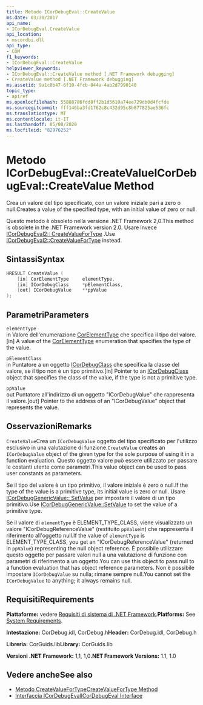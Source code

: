 ```yaml
---
title: Metodo ICorDebugEval::CreateValue
ms.date: 03/30/2017
api_name:
- ICorDebugEval.CreateValue
api_location:
- mscordbi.dll
api_type:
- COM
f1_keywords:
- ICorDebugEval::CreateValue
helpviewer_keywords:
- ICorDebugEval::CreateValue method [.NET Framework debugging]
- CreateValue method [.NET Framework debugging]
ms.assetid: 9a1c0b47-6f10-4fcb-844a-4ab2d7990140
topic_type:
- apiref
ms.openlocfilehash: 55888786fdd8ff2b1d5610a74ee729db0d4fcfde
ms.sourcegitcommit: fff146ba3fd1762c8c432d95c8b877825ae536fc
ms.translationtype: MT
ms.contentlocale: it-IT
ms.lasthandoff: 05/08/2020
ms.locfileid: "82976252"
---
```

# <a name="icordebugevalcreatevalue-method"></a><span data-ttu-id="0eff8-102">Metodo ICorDebugEval::CreateValue</span><span class="sxs-lookup"><span data-stu-id="0eff8-102">ICorDebugEval::CreateValue Method</span></span>
<span data-ttu-id="0eff8-103">Crea un valore del tipo specificato, con un valore iniziale pari a zero o null.</span><span class="sxs-lookup"><span data-stu-id="0eff8-103">Creates a value of the specified type, with an initial value of zero or null.</span></span>  
  
 <span data-ttu-id="0eff8-104">Questo metodo è obsoleto nella versione .NET Framework 2,0.</span><span class="sxs-lookup"><span data-stu-id="0eff8-104">This method is obsolete in the .NET Framework version 2.0.</span></span> <span data-ttu-id="0eff8-105">Usare invece [ICorDebugEval2:: CreateValueForType](icordebugeval2-createvaluefortype-method.md) .</span><span class="sxs-lookup"><span data-stu-id="0eff8-105">Use [ICorDebugEval2::CreateValueForType](icordebugeval2-createvaluefortype-method.md) instead.</span></span>  
  
## <a name="syntax"></a><span data-ttu-id="0eff8-106">Sintassi</span><span class="sxs-lookup"><span data-stu-id="0eff8-106">Syntax</span></span>  
  
```cpp  
HRESULT CreateValue (  
    [in] CorElementType     elementType,  
    [in] ICorDebugClass     *pElementClass,  
    [out] ICorDebugValue    **ppValue  
);  
```  
  
## <a name="parameters"></a><span data-ttu-id="0eff8-107">Parametri</span><span class="sxs-lookup"><span data-stu-id="0eff8-107">Parameters</span></span>  
 `elementType`  
 <span data-ttu-id="0eff8-108">in Valore dell'enumerazione [CorElementType](../metadata/corelementtype-enumeration.md) che specifica il tipo del valore.</span><span class="sxs-lookup"><span data-stu-id="0eff8-108">[in] A value of the [CorElementType](../metadata/corelementtype-enumeration.md) enumeration that specifies the type of the value.</span></span>  
  
 `pElementClass`  
 <span data-ttu-id="0eff8-109">in Puntatore a un oggetto [ICorDebugClass](icordebugclass-interface.md) che specifica la classe del valore, se il tipo non è un tipo primitivo.</span><span class="sxs-lookup"><span data-stu-id="0eff8-109">[in] Pointer to an [ICorDebugClass](icordebugclass-interface.md) object that specifies the class of the value, if the type is not a primitive type.</span></span>  
  
 `ppValue`  
 <span data-ttu-id="0eff8-110">out Puntatore all'indirizzo di un oggetto "ICorDebugValue" che rappresenta il valore.</span><span class="sxs-lookup"><span data-stu-id="0eff8-110">[out] Pointer to the address of an "ICorDebugValue" object that represents the value.</span></span>  
  
## <a name="remarks"></a><span data-ttu-id="0eff8-111">Osservazioni</span><span class="sxs-lookup"><span data-stu-id="0eff8-111">Remarks</span></span>  
 <span data-ttu-id="0eff8-112">`CreateValue`Crea un `ICorDebugValue` oggetto del tipo specificato per l'utilizzo esclusivo in una valutazione di funzione.</span><span class="sxs-lookup"><span data-stu-id="0eff8-112">`CreateValue` creates an `ICorDebugValue` object of the given type for the sole purpose of using it in a function evaluation.</span></span> <span data-ttu-id="0eff8-113">Questo oggetto valore può essere utilizzato per passare le costanti utente come parametri.</span><span class="sxs-lookup"><span data-stu-id="0eff8-113">This value object can be used to pass user constants as parameters.</span></span>  
  
 <span data-ttu-id="0eff8-114">Se il tipo del valore è un tipo primitivo, il valore iniziale è zero o null.</span><span class="sxs-lookup"><span data-stu-id="0eff8-114">If the type of the value is a primitive type, its initial value is zero or null.</span></span> <span data-ttu-id="0eff8-115">Usare [ICorDebugGenericValue:: SetValue](icordebuggenericvalue-setvalue-method.md) per impostare il valore di un tipo primitivo.</span><span class="sxs-lookup"><span data-stu-id="0eff8-115">Use [ICorDebugGenericValue::SetValue](icordebuggenericvalue-setvalue-method.md) to set the value of a primitive type.</span></span>  
  
 <span data-ttu-id="0eff8-116">Se il valore di `elementType` è ELEMENT_TYPE_CLASS, viene visualizzato un valore "ICorDebugReferenceValue" (restituito `ppValue`in) che rappresenta il riferimento all'oggetto null.</span><span class="sxs-lookup"><span data-stu-id="0eff8-116">If the value of `elementType` is ELEMENT_TYPE_CLASS, you get an "ICorDebugReferenceValue" (returned in `ppValue`) representing the null object reference.</span></span> <span data-ttu-id="0eff8-117">È possibile utilizzare questo oggetto per passare valori null a una valutazione di funzione con parametri di riferimento a un oggetto.</span><span class="sxs-lookup"><span data-stu-id="0eff8-117">You can use this object to pass null to a function evaluation that has object reference parameters.</span></span> <span data-ttu-id="0eff8-118">Non è possibile impostare `ICorDebugValue` su nulla; rimane sempre null.</span><span class="sxs-lookup"><span data-stu-id="0eff8-118">You cannot set the `ICorDebugValue` to anything; it always remains null.</span></span>  
  
## <a name="requirements"></a><span data-ttu-id="0eff8-119">Requisiti</span><span class="sxs-lookup"><span data-stu-id="0eff8-119">Requirements</span></span>  
 <span data-ttu-id="0eff8-120">**Piattaforme:** vedere [Requisiti di sistema di .NET Framework](../../get-started/system-requirements.md).</span><span class="sxs-lookup"><span data-stu-id="0eff8-120">**Platforms:** See [System Requirements](../../get-started/system-requirements.md).</span></span>  
  
 <span data-ttu-id="0eff8-121">**Intestazione:** CorDebug.idl, CorDebug.h</span><span class="sxs-lookup"><span data-stu-id="0eff8-121">**Header:** CorDebug.idl, CorDebug.h</span></span>  
  
 <span data-ttu-id="0eff8-122">**Libreria:** CorGuids.lib</span><span class="sxs-lookup"><span data-stu-id="0eff8-122">**Library:** CorGuids.lib</span></span>  
  
 <span data-ttu-id="0eff8-123">**Versioni .NET Framework:** 1,1, 1,0</span><span class="sxs-lookup"><span data-stu-id="0eff8-123">**.NET Framework Versions:** 1.1, 1.0</span></span>  
  
## <a name="see-also"></a><span data-ttu-id="0eff8-124">Vedere anche</span><span class="sxs-lookup"><span data-stu-id="0eff8-124">See also</span></span>

- [<span data-ttu-id="0eff8-125">Metodo CreateValueForType</span><span class="sxs-lookup"><span data-stu-id="0eff8-125">CreateValueForType Method</span></span>](icordebugeval2-createvaluefortype-method.md)
- [<span data-ttu-id="0eff8-126">Interfaccia ICorDebugEval</span><span class="sxs-lookup"><span data-stu-id="0eff8-126">ICorDebugEval Interface</span></span>](icordebugeval-interface.md)
